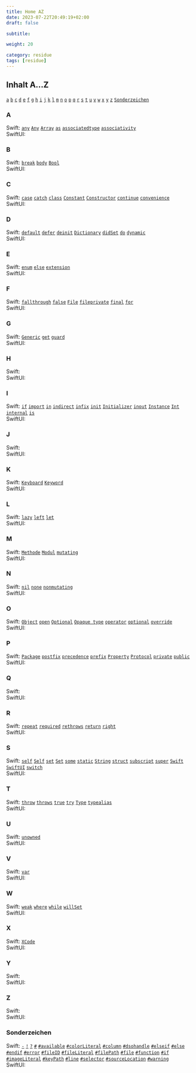 ```yaml
---
title: Home AZ
date: 2023-07-22T20:49:19+02:00
draft: false

subtitle: 

weight: 20

category: residue
tags: [residue]
---
```


## Inhalt A...Z

<!-- Content navigation -->
[`a`](#a) [`b`](#b) [`c`](#c) [`d`](#d) [`e`](#e) [`f`](#f) [`g`](#g) [`h`](#h) [`i`](#i) [`j`](#j) [`k`](#k) [`l`](#l) [`m`](#m) [`n`](#n) [`o`](#o) [`p`](#p) [`q`](#q) [`r`](#r) [`s`](#s) [`t`](#t) [`u`](#u) [`v`](#v) [`w`](#w) [`x`](#x) [`y`](#y) [`z`](#z) [`Sonderzeichen`](#Sonderzeichen)

### A
Swift:
[`any`]() 
[`Any`](## "Schüsselwort")
[`Array`]()
[`as`](## "Schüsselwort")
[`associatedtype`](./keyword-associatedtype "Schüsselwort")
[`associativity`](## "Schüsselwort")
[]() []() []() []() []() []() []() []()  
SwiftUI: 
[]() []() []() []() []() []()

### B
Swift:
[`break`](## "Schüsselwort")
[`body`]()
[`Bool`]() 
[]() []() []() []() []() []() []() []()   
SwiftUI: 
[]() []() []() []() []() []() 

### C
Swift:
[`case`](## "Schüsselwort")
[`catch`](## "Schüsselwort")
[`class`](## "Schüsselwort")
[`Constant`]() 
[`Constructor`]()
[`continue`](## "Schüsselwort")
[`convenience`](## "Schüsselwort")
[]() []() []() []() []() []() []() []()     
SwiftUI: 
[]() []() []() []() []() []()

### D
Swift:
[`default`](## "Schüsselwort")
[`defer`](## "Schüsselwort")
[`deinit`](## "Schüsselwort")
[`Dictionary`]()
[`didSet`](## "Schüsselwort")
[`do`](## "Schüsselwort")
[`dynamic`](## "Schüsselwort")
[]() []() []() []() []() []() []() []()  
SwiftUI: 
[]() []() []() []() []() []()
  
### E
Swift:
[`enum`](## "Schüsselwort")
[`else`](## "Schüsselwort")
[`extension`](## "Schüsselwort") 
[]() []() []() []() []() []() []()  
SwiftUI: 
[]() []() []() []() []() []()
   
### F
Swift:
[`fallthrough`](## "Schüsselwort")
[`false`](## "Schüsselwort")
[`File`]()
[`fileprivate`](## "Schüsselwort")
[`final`](## "Schüsselwort") 
[`for`](## "Schüsselwort")
[]() []() []() []() []() []() []()   
SwiftUI: 
[]() []() []() []() []() []()

### G
Swift:
[`Generic`]()
[`get`](## "Schüsselwort")
[`guard`](## "Schüsselwort")
[]() []() []() []() []() []() []()   
SwiftUI: 
[]() []() []() []() []() []()

### H
Swift:
[]() []() []() []() []() []() []()   
SwiftUI: 
[]() []() []() []() []() []()

### I
Swift:
[`if`](## "Schüsselwort")
[`import`](## "Schüsselwort")
[`in`](## "Schüsselwort")
[`indirect`](## "Schüsselwort")
[`infix`](## "Schüsselwort")
[`init`](## "Schüsselwort")
[`Initializer`]()
[`inout`](## "Schüsselwort")
[`Instance`]()
[`Int`]()
[`internal`](## "Schüsselwort")
[`is`](## "Schüsselwort")
[]() []() []() []() []() []()   
SwiftUI: 
[]() []() []() []() []() []()

### J
Swift:
[]() []() []() []() []() []() []()  
SwiftUI: 
[]() []() []() []() []() []()

### K
Swift:
[`Keyboard`](./apple_keyboard) 
[`Keyword`]() []() []() []() []() []()   
SwiftUI: 
[]() []() []() []() []() []()

### L
Swift:
[`lazy`](## "Schüsselwort")
[`left`](## "Schüsselwort")
[`let`](## "Schüsselwort")
[]() []() []() []() []() []() []() []()   
SwiftUI: 
[]() []() []() []() []() []()

### M
Swift:
[`Methode`](./methodes)
[`Modul`]()
[`mutating`](## "Schüsselwort")
[]() []() []() []() []() []() []() []()   
SwiftUI: 
[]() []() []() []() []() []()

### N
Swift:
[`nil`](## "Schüsselwort")
[`none`](## "Schüsselwort")
[`nonmutating`](## "Schüsselwort")
[]() []() []() []() []() []() []() []()   
SwiftUI: 
[]() []() []() []() []() []()

### O
Swift:
[`Object`]()
[`open`]()
[`Optional`]()
[`Opaque type`]() 
[`operator`](## "Schüsselwort") 
[`optional`](## "Schüsselwort")
[`override`](## "Schüsselwort")
[]() []() []() []() []() []() []() []()   
SwiftUI: 
[]() []() []() []() []() []()

### P
Swift:
[`Package`]()
[`postfix`](## "Schüsselwort") 
[`precedence`](## "Schüsselwort") 
[`prefix`](## "Schüsselwort") 
[`Property`]()
[`Protocol`](## "Schüsselwort") 
[`private`](## "Schüsselwort")
[`public`](## "Schüsselwort")
[]() []() []() []() []() []() []()   
SwiftUI: 
[]() []() []() []() []() []()

### Q
Swift:
[]() []() []() []() []() []() []()   
SwiftUI: 
[]() []() []() []() []() []()

### R
Swift:
[`repeat`](## "Schüsselwort")
[`required`](## "Schüsselwort") 
[`rethrows`](## "Schüsselwort")
[`return`](## "Schüsselwort")
[`right`](## "Schüsselwort")
[]() []() []() []() []() []() []()   
SwiftUI: 
[]() []() []() []() []() []()

### S
Swift:
[`self`](## "Schüsselwort")
[`Self`](## "Schüsselwort")
[`set`](## "Schüsselwort") 
[`Set`]() 
[`some`](## "Schüsselwort") 
[`static`](## "Schüsselwort")
[`String`]()
[`struct`](## "Schüsselwort")
[`subscript`](## "Schüsselwort")
[`super`](## "Schüsselwort")
[`Swift`]()
[`SwiftUI`]()
[`switch`](## "Schüsselwort")
[]() []() []() []() []() []() []()  
SwiftUI: 
[]() []() []() []() []() []()

### T
Swift:
[`throw`](## "Schüsselwort")
[`throws`](## "Schüsselwort")
[`true`](## "Schüsselwort")
[`try`](## "Schüsselwort")
[`Type`](## "Schüsselwort") 
[`typealias`](## "Schüsselwort")
[]() []() []() []() []() []() []()   
SwiftUI: 
[]() []() []() []() []() []()

### U
Swift:
[`unowned`](## "Schüsselwort")
[]() []() []() []() []() []() []()   
SwiftUI: 
[]() []() []() []() []() []()

### V
Swift:
[`var`](## "Schüsselwort")
[]() []() []() []() []() []() []()   
SwiftUI: 
[]() []() []() []() []() []()

### W
Swift:
[`weak`](## "Schüsselwort")
[`where`](## "Schüsselwort")
[`while`](## "Schüsselwort")
[`willSet`](## "Schüsselwort")
[]() []() []() []() []() []() []()   
SwiftUI: 
[]() []() []() []() []() []()

### X
Swift:
[`XCode`]() []() []() []() []()   
SwiftUI: 
[]() []() []() []() []() []()

### Y
Swift:
[]() []() []() []() []() []()  
SwiftUI: 
[]() []() []() []() []() []()

### Z
Swift:
[]() []() []() []() []() []()  
SwiftUI: 
[]() []() []() []() []() []()

### Sonderzeichen
Swift:
[`-`](## "Schüsselwort")
[`!`]() 
[`?`]() 
[`#`]() 
[`#available`](## "Schüsselwort")
[`#colorLiteral`](## "Schüsselwort")
[`#column`](## "Schüsselwort")
[`#dsohandle`](## "Schüsselwort")
[`#elseif`](## "Schüsselwort")
[`#else`](## "Schüsselwort")
[`#endif`](## "Schüsselwort")
[`#error`](## "Schüsselwort")
[`#fileID`](## "Schüsselwort")
[`#fileLiteral`](## "Schüsselwort")
[`#filePath`](## "Schüsselwort")
[`#file`](## "Schüsselwort")
[`#function`](## "Schüsselwort")
[`#if`](## "Schüsselwort")
[`#imageLiteral`](## "Schüsselwort")
[`#keyPath`](## "Schüsselwort")
[`#line`](## "Schüsselwort")
[`#selector`](## "Schüsselwort")
[`#sourceLocation`](## "Schüsselwort")
[`#warning`](## "Schüsselwort")
[]() []() []() []() []() []() []() []() []()    
SwiftUI: 
[]() []() []() []() []() []()